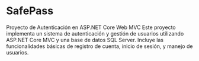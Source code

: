 # SafePass
Proyecto de Autenticación en ASP.NET Core Web MVC Este proyecto implementa un sistema de autenticación y gestión de usuarios utilizando ASP.NET Core MVC y una base de datos SQL Server. Incluye las funcionalidades básicas de registro de cuenta, inicio de sesión, y manejo de usuarios.
